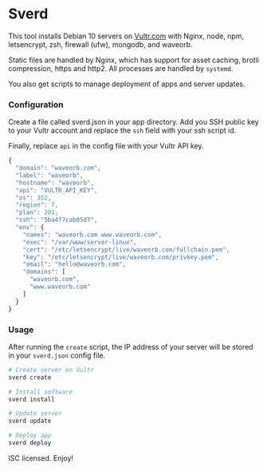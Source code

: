 # Sverd
This tool installs Debian 10 servers on [Vultr.com](https://vultr.com) with Nginx, node, npm, letsencrypt, zsh, firewall (ufw), mongodb, and waveorb.

Static files are handled by Nginx, which has support for asset caching, brotli compression, https and http2. All processes are handled by `systemd`.

You also get scripts to manage deployment of apps and server updates.

### Configuration
Create a file called sverd.json in your app directory. Add you SSH public key to your Vultr account and replace the `ssh` field with your ssh script id.

Finally, replace `api` in the config file with your Vultr API key.
```javascript
{
  "domain": "waveorb.com",
  "label": "waveorb",
  "hostname": "waveorb",
  "api": "VULTR_API_KEY",
  "os": 352,
  "region": 7,
  "plan": 201,
  "ssh": "5ba4f7cab05d7",
  "env": {
    "names": "waveorb.com www.waveorb.com",
    "exec": "/var/www/server-linux",
    "cert": "/etc/letsencrypt/live/waveorb.com/fullchain.pem",
    "key": "/etc/letsencrypt/live/waveorb.com/privkey.pem",
    "email": "hello@waveorb.com",
    "domains": [
      "waveorb.com",
      "www.waveorb.com"
    ]
  }
}
```

### Usage
After running the `create` script, the IP address of your server will be stored in your `sverd.json` config file.
```bash
# Create server on Vultr
sverd create

# Install software
sverd install

# Update server
sverd update

# Deploy app
sverd deploy
```

ISC licensed. Enjoy!